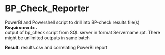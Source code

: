 # BP_Check_Reporter
PowerBI and Powershell script to drill into BP-check results file(s)
<B>Requirements</B> :<BR> output of bp_check script from SQL server in format Servername.rpt. There might be unlimited outputs in same batch 

<B>Result</B>: results.csv and correlating PowerBI report  
